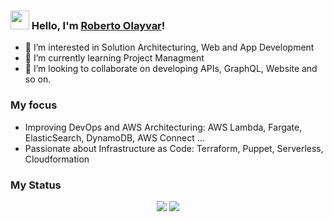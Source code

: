 ### <img src="https://media.giphy.com/media/hvRJCLFzcasrR4ia7z/giphy.gif" width="30px"> Hello, I'm [Roberto Olayvar](https://github.com/roberto2321)!

- 👀 I’m interested in Solution Architecturing, Web and App Development
- 🌱 I’m currently learning Project Managment
- 💞️ I’m looking to collaborate on developing APIs, GraphQL, Website and so on.

### My focus

- Improving DevOps and AWS Architecturing: AWS Lambda, Fargate, ElasticSearch, DynamoDB, AWS Connect ...
- Passionate about Infrastructure as Code: Terraform, Puppet, Serverless, Cloudformation

### My Status
<p align = "center">
  <img src = "https://github-readme-stats.vercel.app/api?username=roberto2321&show_icons=true&theme=radical&line_height=27">
  <img src = "https://github-readme-stats.vercel.app/api/top-langs/?username=roberto2321&hide=css,html&theme=tokyonight">
</p>
